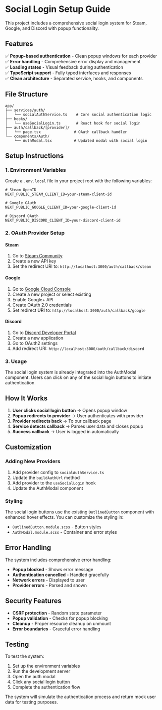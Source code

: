 # Social Login Setup Guide

This project includes a comprehensive social login system for Steam, Google, and Discord with popup functionality.

## Features

✅ **Popup-based authentication** - Clean popup windows for each provider  
✅ **Error handling** - Comprehensive error display and management  
✅ **Loading states** - Visual feedback during authentication  
✅ **TypeScript support** - Fully typed interfaces and responses  
✅ **Clean architecture** - Separated service, hooks, and components  

## File Structure

```
app/
├── services/auth/
│   └── socialAuthService.ts    # Core social authentication logic
├── hooks/
│   └── useSocialLogin.ts       # React hook for social login
├── auth/callback/[provider]/
│   └── page.tsx               # OAuth callback handler
└── components/Auth/
    └── AuthModal.tsx          # Updated modal with social login
```

## Setup Instructions

### 1. Environment Variables

Create a `.env.local` file in your project root with the following variables:

```env
# Steam OpenID
NEXT_PUBLIC_STEAM_CLIENT_ID=your-steam-client-id

# Google OAuth
NEXT_PUBLIC_GOOGLE_CLIENT_ID=your-google-client-id

# Discord OAuth
NEXT_PUBLIC_DISCORD_CLIENT_ID=your-discord-client-id
```

### 2. OAuth Provider Setup

#### Steam
1. Go to [Steam Community](https://steamcommunity.com/dev/apikey)
2. Create a new API key
3. Set the redirect URI to: `http://localhost:3000/auth/callback/steam`

#### Google
1. Go to [Google Cloud Console](https://console.cloud.google.com/)
2. Create a new project or select existing
3. Enable Google+ API
4. Create OAuth 2.0 credentials
5. Set redirect URI to: `http://localhost:3000/auth/callback/google`

#### Discord
1. Go to [Discord Developer Portal](https://discord.com/developers/applications)
2. Create a new application
3. Go to OAuth2 settings
4. Add redirect URI: `http://localhost:3000/auth/callback/discord`

### 3. Usage

The social login system is already integrated into the AuthModal component. Users can click on any of the social login buttons to initiate authentication.

## How It Works

1. **User clicks social login button** → Opens popup window
2. **Popup redirects to provider** → User authenticates with provider
3. **Provider redirects back** → To our callback page
4. **Service detects callback** → Parses user data and closes popup
5. **Success callback** → User is logged in automatically

## Customization

### Adding New Providers

1. Add provider config to `socialAuthService.ts`
2. Update the `buildAuthUrl` method
3. Add provider to the `useSocialLogin` hook
4. Update the AuthModal component

### Styling

The social login buttons use the existing `OutlinedButton` component with enhanced hover effects. You can customize the styling in:

- `OutlinedButton.module.scss` - Button styles
- `AuthModal.module.scss` - Container and error styles

## Error Handling

The system includes comprehensive error handling:

- **Popup blocked** - Shows error message
- **Authentication cancelled** - Handled gracefully
- **Network errors** - Displayed to user
- **Provider errors** - Parsed and shown

## Security Features

- **CSRF protection** - Random state parameter
- **Popup validation** - Checks for popup blocking
- **Cleanup** - Proper resource cleanup on unmount
- **Error boundaries** - Graceful error handling

## Testing

To test the system:

1. Set up the environment variables
2. Run the development server
3. Open the auth modal
4. Click any social login button
5. Complete the authentication flow

The system will simulate the authentication process and return mock user data for testing purposes.
